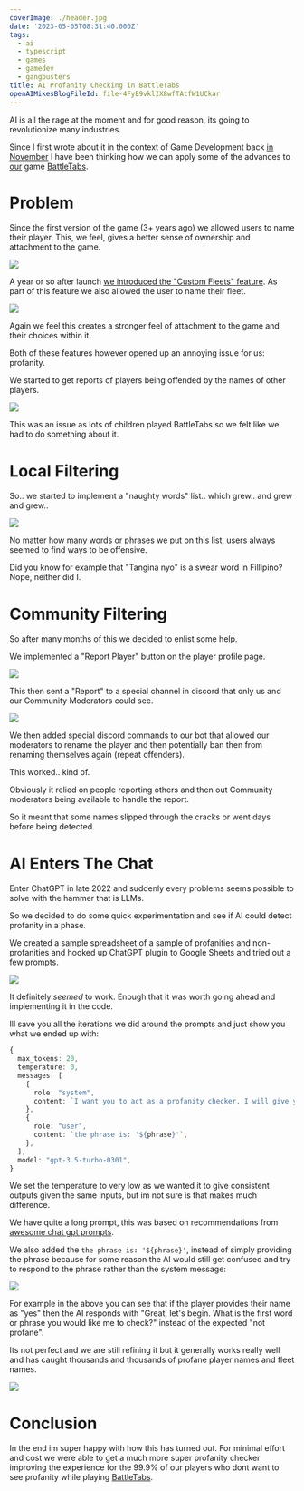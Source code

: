 ```yaml
---
coverImage: ./header.jpg
date: '2023-05-05T08:31:40.000Z'
tags:
  - ai
  - typescript
  - games
  - gamedev
  - gangbusters
title: AI Profanity Checking in BattleTabs
openAIMikesBlogFileId: file-4FyE9vklIX8wfTAtfW1UCkar
---
```


AI is all the rage at the moment and for good reason, its going to revolutionize many industries.

Since I first wrote about it in the context of Game Development back [in November](https://mikecann.blog/posts/ai-and-the-future-of-game-development) I have been thinking how we can apply some of the advances to [our](https://gangbusters.io/) game [BattleTabs](https://battletabs.io/).

# Problem

Since the first version of the game (3+ years ago) we allowed users to name their player. This, we feel, gives a better sense of ownership and attachment to the game.

![](./signup.png)

A year or so after launch [we introduced the "Custom Fleets" feature](https://mikecann.blog/posts/battletabs-ships-and-fleets-update). As part of this feature we also allowed the user to name their fleet.

![](./fleet-name.png)

Again we feel this creates a stronger feel of attachment to the game and their choices within it.

Both of these features however opened up an annoying issue for us: profanity.

We started to get reports of players being offended by the names of other players.

![](./early.png)

This was an issue as lots of children played BattleTabs so we felt like we had to do something about it.

# Local Filtering

So.. we started to implement a "naughty words" list.. which grew.. and grew and grew..

![](./list.png)

No matter how many words or phrases we put on this list, users always seemed to find ways to be offensive.

Did you know for example that "Tangina nyo" is a swear word in Fillipino? Nope, neither did I.

# Community Filtering

So after many months of this we decided to enlist some help.

We implemented a "Report Player" button on the player profile page.

![](./report.png)

This then sent a "Report" to a special channel in discord that only us and our Community Moderators could see.

![](./reports.png)

We then added special discord commands to our bot that allowed our moderators to rename the player and then potentially ban then from renaming themselves again (repeat offenders).

This worked.. kind of.

Obviously it relied on people reporting others and then out Community moderators being available to handle the report.

So it meant that some names slipped through the cracks or went days before being detected.

# AI Enters The Chat

Enter ChatGPT in late 2022 and suddenly every problems seems possible to solve with the hammer that is LLMs.

So we decided to do some quick experimentation and see if AI could detect profanity in a phase.

We created a sample spreadsheet of a sample of profanities and non-profanities and hooked up ChatGPT plugin to Google Sheets and tried out a few prompts.

![](./sheet.png)

It definitely _seemed_ to work. Enough that it was worth going ahead and implementing it in the code.

Ill save you all the iterations we did around the prompts and just show you what we ended up with:

```ts
{
  max_tokens: 20,
  temperature: 0,
  messages: [
    {
      role: "system",
      content: `I want you to act as a profanity checker. I will give you potentially profane word or phrase and you will tell me if it is profane or not. Do not provide personal opinions or assumptions. Do not respond asking how you can assist. Simply respond with the words 'profane' or 'not profane'. If it is profane you may also give a very short explanation of why you think it is profane.`,
    },
    {
      role: "user",
      content: `the phrase is: '${phrase}'`,
    },
  ],
  model: "gpt-3.5-turbo-0301",
}
```

We set the temperature to very low as we wanted it to give consistent outputs given the same inputs, but im not sure is that makes much difference.

We have quite a long prompt, this was based on recommendations from [awesome chat gpt prompts](https://github.com/f/awesome-chatgpt-prompts).

We also added the `the phrase is: '${phrase}'`, instead of simply providing the phrase because for some reason the AI would still get confused and try to respond to the phrase rather than the system message:

![](./whoops.png)

For example in the above you can see that if the player provides their name as "yes" then the AI responds with "Great, let's begin. What is the first word or phrase you would like me to check?" instead of the expected "not profane".

Its not perfect and we are still refining it but it generally works really well and has caught thousands and thousands of profane player names and fleet names.

![](./results.png)

# Conclusion

In the end im super happy with how this has turned out. For minimal effort and cost we were able to get a much more super profanity checker improving the experience for the 99.9% of our players who dont want to see profanity while playing [BattleTabs](https://mikecann.blog).
